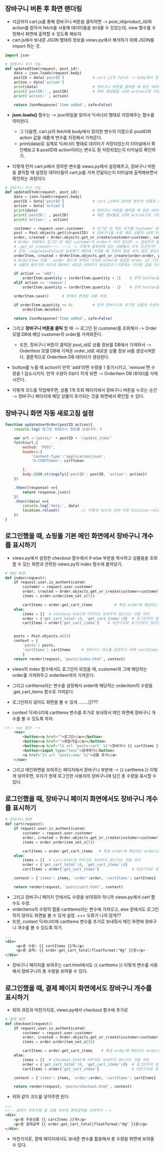 ## 장바구니 버튼 후 화면 랜더링
- 지금까지 cart.js를 통해 장바구니 버튼을 클릭하면 -> post_id(product_id)와 action를 받아서 fetch를 사용해 데이터들을 보내줄 수 있었는데, view 함수를 수정해서 화면에 출력할 수 있도록 해보자.
- cart.js에서 보내준 JSON 형태의 정보를 views.py에서 해석하기 위해 JSON를 import 하는 것.

```python
import json

# 장바구니 추가 기능
def updatedItem(request, post_id):
    data = json.loads(request.body)
    postID = data['postID']             # cart.js의 fetch -> body에서 정의한 변수의 이름과 같게 설정.
    action = data['action']
    print(data)                         # 장바구니 버튼을 클릭할 때 받은 데이터가 cart.js로부터 전달되는지 먼저 확인하기.
    print('postID:' , postID)           # 해당 정보들을 id와 action으로 구분지어서 확인하기.
    print('action:' , action)

    return JsonResponse('Item added', safe=False)
```

- **json.loads()** 함수는 -> json파일을 읽어서 딕셔너리 형태로 저장해주는 함수를 의미한다.
  - 그 다음엔, cart.js의 fetch에 body에서 정의한 변수의 이름으로 postID와 action 값을 새롭게 변수를 지정해서 가져온다.
  - print(data)로 실제로 딕셔너리 형태로 데이터가 저장되었는지 터미널에서 확인해보고 & postID와 action이라는 변수도 잘 저장되었는지 터미널로 확인하기.

- 이렇게 먼저 cart.js에서 정의한 변수를 views.py에서 설정해주고, 장바구니 버튼을 클릭할 때 설정된 데이터들이 cart.js를 거쳐 전달되는지 터미널에 출력해보면서 확인하는 과정이다.


```python
# 장바구니 추가 기능
def updatedItem(request, post_id):
    data = json.loads(request.body)
    postID = data['postID']             # cart.js에서 정의한 변수의 이름과 같게 설정.
    action = data['action']
    print(data)                         # 장바구니 버튼을 클릭할 때 받은 데이터가 cart.js로부터 전달되는지 먼저 확인하기.
    print('postID:' , postID)           # 해당 정보들을 id와 action으로 구분지어서 확인하기.
    print('action:' , action)

    customer = request.user.customer    # 로그인 된 해당 유저를 Customer 모델에서 가져온다는 의미(user모델에서 OneonOne관계로 customer모델로 접근)
    post = Post.objects.get(id=postID)  # 장바구니를 누른 해당 상품의 id로 Post DB에 저장되어있는 정보 가져오기.
    order, created = Order.objects.get_or_create(customer=customer, complete=False)
    # Order 모델에서 로그인 된 해당 customer의 order가 이미 있다면 -> 생성하지 말고 그냥 가져오기  /  없다면 order DB 생성하기
    # .get_or_create(~~~, ~~~) -> 이렇게 괄호안에 있는 내용들이 모두 조건인가? 그래서 해당 조건을 만족하는 DB가 있으면 가져오고 없으면 생성?
    # 또한, complete=False로 설정했기 때문에 가져올 때 주문이 완료 되지 않은 정보만 가져오라는 의미인 것 같다! 
    orderItem, created = OrderItem.objects.get_or_create(order=order, product=post)     
    # OrderItem 모델 - order 필드에 위에서 가져온 order와 동일한 order_id 그리고 product 필드에는 장바구니를 누른 해당 상품이 
    # 새롭게 들어가야 하므로 DB에서 새로운 데이터가 생성된다!(기존에는 이러한 값을 가진 데이터가 없었기 때문 / order_id는 같을지라도 상품은 없었다.)

    if action == 'add':
        orderItem.quantity = (orderItem.quantity + 1)    # 만약 button을 누를 때 action이 add이면 orderItem 변수에 있는 db정보의 quantity를 1 증가 시키기.
    elif action == 'remove':
        orderItem.quantity = (orderItem.quantity - 1)    # 만약 button를 누를 때 action이 remove이면 orderItem 변수에 있는 db정보의 quantity를 1 감소 시키기.

    orderItem.save()      # 위에서 변경된 내용 저장.

    if orderItem.quantity <= 0:         # 만약 장바구니로 추가된 상품의 수량이 0과 같거나 작으면 해당 데이터 삭제
        orderItem.delete()

    return JsonResponse('Item added', safe=False)
```

- 그리고 **장바구니 버튼을 클릭** 할 때 -> 로그인 된 customer를 조회해서 -> Order 모델 DB에 해당 customer의 order를 가져와준다.
  - 또한, 장바구니 버튼이 클릭된 post_id로 상품 정보를 DB에서 가져와서 -> OrderItem 모델 DB에 가져온 order_id로 새로운 상품 정보 id를 생성시켜준다. 결론적으로 OrderItem DB 데이터가 생성된다.

- button를 누를 때 action이 만약 'add'라면 수량을 1 증가시키고, 'remove'면 수량을 1 감소시키자. 만약 수량이 0보다 작게 되면 -> OrderItem DB 데이터를 삭제시킨다.

- 이렇게 코드를 작업해주면, 상품 1개 조회 페이지에서 장바구니 버튼을 누르는 순간 -> 장바구니 페이지에 해당 상품이 추가되는 것을 화면에서 확인할 수 있다.


## 장바구니 화면 자동 새로고침 설정
```javascript
function updateUserOrder(postID,action){
    console.log('로그인 되었으니 정보를 보냅니다.')

    var url ='/posts/' + postID + '/update_item/'                  
    fetch(url,{                              
        method: 'POST',                      
        headers:{
            'Content-Type':'application/json',  
            'X-CSRFToken': csrftoken            

        },
        body:JSON.stringify({'postID': postID, 'action': action})                         
    })

    .then((response) =>{              
        return response.json()
    })  
    .then((data) =>{                 
        console.log('data:', data)
        location.reload()          // 이렇게 fetch 보낸 이후 location.reload()를 추가해주면 된다.
    })                                             
}
```


## 로그인했을 때, 쇼핑몰 기본 메인 화면에서 장바구니 개수를 표시하기

- views.py에서 설정한 checkout 함수에서 if-else 부분을 복사하고 상품들을 조회할 수 있는 화면과 관련된 views.py의 index 함수에 붙여넣기.
```python
# 메인 화면
def index(request):
    if request.user.is_authenticated:
        customer = request.user.customer
        order, created = Order.objects.get_or_create(customer=customer, complete=False) 
        items = order.orderitem_set.all()  

        cartItems = order.get_cart_items          # 특정 order에 해당되는 orderitem의 수량을 전부 합한 값을 가져오기
    else:
        items = []  # checkout.html에 아무것도 보내주지 않는다는 것을 의미 
        order = {'get_cart_total':0, 'get_cart_items':0}  # 로그인하지 않아도 화면을 볼 수 있게 order 변수를 정의해주는 것 
        cartItems = order['get_cart_items']    # 마찬가지로 로그인하지 않아도 화면을 볼 수 있게 설정 & 오류가 나지 않게 하기 위해 대괄호 설정


    posts = Post.objects.all()
    context = {
        'posts': posts,
        'cartItems': cartItems     # 장바구니 개수를 표현하기 위해 cartItems 변수를 같이 보내줘야 한다.
        }
    return render(request, 'posts/index.html', context)
```

- views의 index 함수에서도 로그인이 되었을 때, customer와 그에 해당하는 order를 가져와주고 orderitem까지 가져온다. 
- 그리고 cartItems라는 변수를 설정해서 order에 해당하는 orderitem의 수량을 .get_cart_items 함수로 가져온다. 

- 로그인하지 않아도 화면을 볼 수 있게 ........[]???
- context 딕셔너리에 cartItems 변수를 추가로 보내줘서 메인 화면에 장바구니 개수를 볼 수 있도록 하자.


```html
<!-- nav 정보 -->
    <nav>
        <button><a href="">로그인</a></button>
        <button><a href="">회원가입</a></button>
        <button><a href="{% url 'posts:cart' %}">장바구니 {{ cartItems }}</a></button>
        <button><input type="text">검색하기</button>
        <a href="{% url 'posts:new' %}">상품 추가</a>
    </nav>
```

- 그리고 메인화면을 보여주는 페이지에서 장바구니 부분에 -> {{ cartItems }} 이렇게 넣어주면, 우리가 현재 로그인한 사용자의 장바구니에 담긴 총 수량을 표시할 수 있다.


## 로그인했을 때, 장바구니 페이지 화면에서도 장바구니 개수를 표시하기
```python
# 장바구니 화면
def cart(request):
    if request.user.is_authenticated:
        customer = request.user.customer
        order, created = Order.objects.get_or_create(customer=customer, complete=False)  
        items = order.orderitem_set.all()   

        cartItems = order.get_cart_items   # 특정 order에 해당되는 orderitem의 수량을 전부 합한 값을 가져오기
    else:
        items = []  # cart.html에 아무것도 보내주지 않는다는 것을 의미 
        order = {'get_cart_total':0, 'get_cart_items':0}  
        cartItems = order['get_cart_items']               # 마찬가지로 로그인하지 않아도 화면을 볼 수 있게 설정 & 오류가 나지 않게 하기 위해 대괄호 설정  

    context = {'items': items, 'order':order, 'cartItems': cartItems}  # 장바구니 개수를 표현하기 위해 cartItems 변수를 같이 보내줘야 한다.

    return render(request, 'posts/cart.html', context)
```

- 그리고 장바구니 페이지 안에서도 수량을 보여줘야 하니까 views.py에서 cart 함수도 수정.
- orderitems의 수량의 합을 cartItems라는 변수에 가져오고, else 문에서도 로그인하지 않아도 화면을 볼 수 있게 설정.        +++ 오류가 나지 않게??
- 또한, context 딕셔너리에 cartItems 변수를 추가로 보내줘서 메인 화면에 장바구니 개수를 볼 수 있도록 하기.


```html
...
<div>
     <p>총 수량: {{ cartItems }}개</p>
     <p>총 금액: {{ order.get_cart_total|floatformat:"0g" }}원</p>
</div>
```
- 장바구니 페이지를 보여주는 cart.html에서도 {{ cartItems }} 이렇게 변수를 사용해서 장바구니의 총 수량을 보여줄 수 있다.


## 로그인했을 때, 결제 페이지 화면에서도 장바구니 개수를 표시하기
- 위의 과정과 마찬가지로, views.py에서 checkout 함수에 추가로

```python
# 결제 화면
def checkout(request):
    if request.user.is_authenticated:
        customer = request.user.customer
        order, created = Order.objects.get_or_create(customer=customer, complete=False) 
        items = order.orderitem_set.all()   

        cartItems = order.get_cart_items    # 특정 order에 해당되는 orderitem의 수량을 전부 합한 값을 가져오기
    else:
        items = []  # checkout.html에 아무것도 보내주지 않는다는 것을 의미 
        order = {'get_cart_total':0, 'get_cart_items':0}  # 로그인하지 않아도 화면을 볼 수 있게 order 변수를 정의해주는 것   
        cartItems = order['get_cart_items']               # 마찬가지로 로그인하지 않아도 화면을 볼 수 있게 설정 & 오류가 나지 않게 하기 위해 대괄호 설정  

    context = {'items': items, 'order':order, 'cartItems': cartItems}  # 장바구니 개수를 표현하기 위해 cartItems 변수를 같이 보내줘야 한다.

    return render(request, 'posts/checkout.html', context)
```

- 위와 같이 코드를 넣어주면 된다.

```html
...
<!-- 결제가 이루어질 총 상품 개수와 결제금액을 보여주기 -->
<div>
    <p>총 주문상품 {{ cartItems }}개</p>
    <p>총 결제금액 {{ order.get_cart_total|floatformat:"0g" }}원</p>
</div>
```

- 마찬가지로, 결제 페이지에서도 보내준 변수를 활용해서 총 수량을 화면에 보여줄 수 있다.
